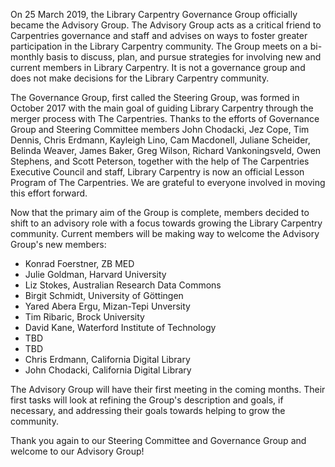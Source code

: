 On 25 March 2019, the Library Carpentry Governance Group officially became the Advisory Group. The Advisory Group acts as a critical friend to Carpentries governance and staff and advises on ways to foster greater participation in the Library Carpentry community. The Group meets on a bi-monthly basis to discuss, plan, and pursue strategies for involving new and current members in Library Carpentry. It is not a governance group and does not make decisions for the Library Carpentry community.

The Governance Group, first called the Steering Group, was formed in October 2017 with the main goal of guiding Library Carpentry through the merger process with The Carpentries. Thanks to the efforts of Governance Group and Steering Committee members John Chodacki, Jez Cope, Tim Dennis, Chris Erdmann, Kayleigh Lino, Cam Macdonell, Juliane Scheider, Belinda Weaver, James Baker, Greg Wilson, Richard Vankoningsveld, Owen Stephens, and Scott Peterson, together with the help of The Carpentries Executive Council and staff, Library Carpentry is now an official Lesson Program of The Carpentries. We are grateful to everyone involved in moving this effort forward. 

Now that the primary aim of the Group is complete, members decided to shift to an advisory role with a focus towards growing the Library Carpentry community. Current members will be making way to welcome the Advisory Group's new members:

* Konrad Foerstner, ZB MED 
* Julie Goldman, Harvard University 
* Liz Stokes, Australian Research Data Commons 
* Birgit Schmidt, University of Göttingen 
* Yared Abera Ergu, Mizan-Tepi Unversity
* Tim Ribaric, Brock University
* David Kane, Waterford Institute of Technology
* TBD
* TBD
* Chris Erdmann, California Digital Library
* John Chodacki, California Digital Library

The Advisory Group will have their first meeting in the coming months. Their first tasks will look at refining the Group's description and goals, if necessary, and addressing their goals towards helping to grow the community. 

Thank you again to our Steering Committee and Governance Group and welcome to our Advisory Group!
